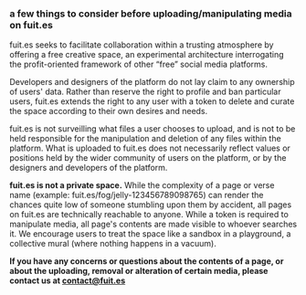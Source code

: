 
### a few things to consider before uploading/manipulating media on fuit.es

fuit.es seeks to facilitate collaboration within a trusting atmosphere by offering a free creative space, an experimental architecture interrogating the profit-oriented framework of other “free” social media platforms. 

Developers and designers of the platform do not lay claim to any ownership of users' data. Rather than reserve the right to profile and ban particular users, fuit.es extends the right to any user with a token to delete and curate the space according to their own desires and needs.

fuit.es is not surveilling what files a user chooses to upload, and is not to be held responsible for the manipulation and deletion of any files within the platform. What is uploaded to fuit.es does not necessarily reflect values or positions held by the wider community of users on the platform, or by the designers and developers of the platform.

**fuit.es is not a private space.** While the complexity of a page or verse name (example: fuit.es/fog/jelly-123456789098765) can render the chances quite low of someone stumbling upon them by accident, all pages on fuit.es are technically reachable to anyone. While a token is required to manipulate media, all page's contents are made visible to whoever searches it. We encourage users to treat the space like a sandbox in a playground, a collective mural (where nothing happens in a vacuum).

**If you have any concerns or questions about the contents of a page, or about the uploading, removal or alteration of certain media, please contact us at contact@fuit.es**
